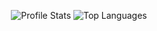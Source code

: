 <!-- https://github.com/anuraghazra/github-readme-stats -->

<!-- Profile Overview -->
<p align='center'>
	<img alt='Profile Stats' src='https://github-readme-stats.vercel.app/api?username=Lakuna&count_private=true&show_icons=true&theme=tokyonight&include_all_commits=true' />
	<img alt='Top Languages' src='https://github-readme-stats.vercel.app/api/top-langs/?username=Lakuna&langs_count=10&layout=compact&theme=tokyonight' />
</p>
